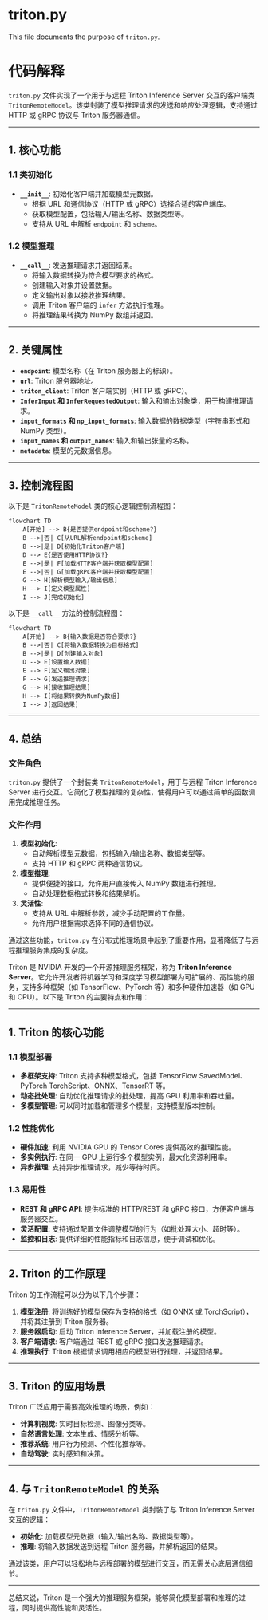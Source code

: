 # triton.py

This file documents the purpose of `triton.py`.

# 代码解释

`triton.py` 文件实现了一个用于与远程 Triton Inference Server 交互的客户端类 `TritonRemoteModel`。该类封装了模型推理请求的发送和响应处理逻辑，支持通过 HTTP 或 gRPC 协议与 Triton 服务器通信。

---

## 1. **核心功能**

### 1.1 类初始化
- **`__init__`**: 初始化客户端并加载模型元数据。
  - 根据 URL 和通信协议（HTTP 或 gRPC）选择合适的客户端库。
  - 获取模型配置，包括输入/输出名称、数据类型等。
  - 支持从 URL 中解析 `endpoint` 和 `scheme`。

### 1.2 模型推理
- **`__call__`**: 发送推理请求并返回结果。
  - 将输入数据转换为符合模型要求的格式。
  - 创建输入对象并设置数据。
  - 定义输出对象以接收推理结果。
  - 调用 Triton 客户端的 `infer` 方法执行推理。
  - 将推理结果转换为 NumPy 数组并返回。

---

## 2. **关键属性**

- **`endpoint`**: 模型名称（在 Triton 服务器上的标识）。
- **`url`**: Triton 服务器地址。
- **`triton_client`**: Triton 客户端实例（HTTP 或 gRPC）。
- **`InferInput` 和 `InferRequestedOutput`**: 输入和输出对象类，用于构建推理请求。
- **`input_formats` 和 `np_input_formats`**: 输入数据的数据类型（字符串形式和 NumPy 类型）。
- **`input_names` 和 `output_names`**: 输入和输出张量的名称。
- **`metadata`**: 模型的元数据信息。

---

## 3. **控制流程图**

以下是 `TritonRemoteModel` 类的核心逻辑控制流程图：

```mermaid
flowchart TD
    A[开始] --> B{是否提供endpoint和scheme?}
    B -->|否| C[从URL解析endpoint和scheme]
    B -->|是| D[初始化Triton客户端]
    D --> E{是否使用HTTP协议?}
    E -->|是| F[加载HTTP客户端并获取模型配置]
    E -->|否| G[加载gRPC客户端并获取模型配置]
    G --> H[解析模型输入/输出信息]
    H --> I[定义模型属性]
    I --> J[完成初始化]
```

以下是 `__call__` 方法的控制流程图：

```mermaid
flowchart TD
    A[开始] --> B{输入数据是否符合要求?}
    B -->|否| C[将输入数据转换为目标格式]
    B -->|是| D[创建输入对象]
    D --> E[设置输入数据]
    E --> F[定义输出对象]
    F --> G[发送推理请求]
    G --> H[接收推理结果]
    H --> I[将结果转换为NumPy数组]
    I --> J[返回结果]
```

---

## 4. **总结**

### 文件角色
`triton.py` 提供了一个封装类 `TritonRemoteModel`，用于与远程 Triton Inference Server 进行交互。它简化了模型推理的复杂性，使得用户可以通过简单的函数调用完成推理任务。

### 文件作用
1. **模型初始化**:
   - 自动解析模型元数据，包括输入/输出名称、数据类型等。
   - 支持 HTTP 和 gRPC 两种通信协议。
2. **模型推理**:
   - 提供便捷的接口，允许用户直接传入 NumPy 数组进行推理。
   - 自动处理数据格式转换和结果解析。
3. **灵活性**:
   - 支持从 URL 中解析参数，减少手动配置的工作量。
   - 允许用户根据需求选择不同的通信协议。

通过这些功能，`triton.py` 在分布式推理场景中起到了重要作用，显著降低了与远程推理服务集成的复杂度。


Triton 是 NVIDIA 开发的一个开源推理服务框架，称为 **Triton Inference Server**。它允许开发者将机器学习和深度学习模型部署为可扩展的、高性能的服务，支持多种框架（如 TensorFlow、PyTorch 等）和多种硬件加速器（如 GPU 和 CPU）。以下是 Triton 的主要特点和作用：

---

## 1. **Triton 的核心功能**

### 1.1 模型部署
- **多框架支持**: Triton 支持多种模型格式，包括 TensorFlow SavedModel、PyTorch TorchScript、ONNX、TensorRT 等。
- **动态批处理**: 自动优化推理请求的批处理，提高 GPU 利用率和吞吐量。
- **多模型管理**: 可以同时加载和管理多个模型，支持模型版本控制。

### 1.2 性能优化
- **硬件加速**: 利用 NVIDIA GPU 的 Tensor Cores 提供高效的推理性能。
- **多实例执行**: 在同一 GPU 上运行多个模型实例，最大化资源利用率。
- **异步推理**: 支持异步推理请求，减少等待时间。

### 1.3 易用性
- **REST 和 gRPC API**: 提供标准的 HTTP/REST 和 gRPC 接口，方便客户端与服务器交互。
- **灵活配置**: 支持通过配置文件调整模型的行为（如批处理大小、超时等）。
- **监控和日志**: 提供详细的性能指标和日志信息，便于调试和优化。

---

## 2. **Triton 的工作原理**

Triton 的工作流程可以分为以下几个步骤：
1. **模型注册**: 将训练好的模型保存为支持的格式（如 ONNX 或 TorchScript），并将其注册到 Triton 服务器。
2. **服务器启动**: 启动 Triton Inference Server，并加载注册的模型。
3. **客户端请求**: 客户端通过 REST 或 gRPC 接口发送推理请求。
4. **推理执行**: Triton 根据请求调用相应的模型进行推理，并返回结果。

---

## 3. **Triton 的应用场景**

Triton 广泛应用于需要高效推理的场景，例如：
- **计算机视觉**: 实时目标检测、图像分类等。
- **自然语言处理**: 文本生成、情感分析等。
- **推荐系统**: 用户行为预测、个性化推荐等。
- **自动驾驶**: 实时感知和决策。

---

## 4. **与 `TritonRemoteModel` 的关系**

在 `triton.py` 文件中，`TritonRemoteModel` 类封装了与 Triton Inference Server 交互的逻辑：
- **初始化**: 加载模型元数据（输入/输出名称、数据类型等）。
- **推理**: 将输入数据发送到远程 Triton 服务器，并解析返回的结果。

通过该类，用户可以轻松地与远程部署的模型进行交互，而无需关心底层通信细节。

---

总结来说，Triton 是一个强大的推理服务框架，能够简化模型部署和推理的过程，同时提供高性能和灵活性。